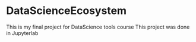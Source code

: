 # DataScienceEcosystem
This is my final project for DataScience tools course
This project was done in Jupyterlab
